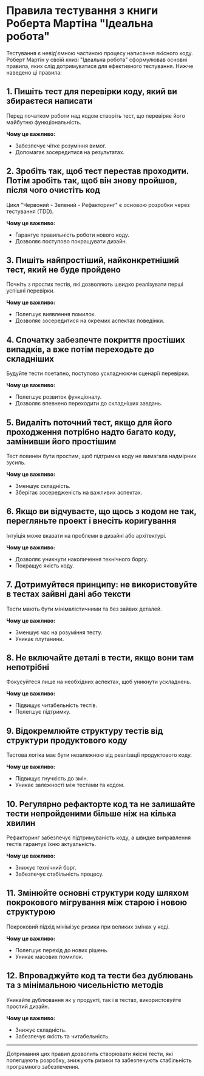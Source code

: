 # Правила тестування з книги Роберта Мартіна "Ідеальна робота"

Тестування є невід'ємною частиною процесу написання якісного коду. Роберт Мартін у своїй книзі "Ідеальна робота" сформулював основні правила, яких слід дотримуватися для ефективного тестування. Нижче наведено ці правила:

## 1. Пишіть тест для перевірки коду, який ви збираєтеся написати
Перед початком роботи над кодом створіть тест, що перевіряє його майбутню функціональність.

**Чому це важливо:**
- Забезпечує чітке розуміння вимог.
- Допомагає зосередитися на результатах.

## 2. Зробіть так, щоб тест перестав проходити. Потім зробіть так, щоб він знову пройшов, після чого очистіть код
Цикл "Червоний - Зелений - Рефакторинг" є основою розробки через тестування (TDD).

**Чому це важливо:**
- Гарантує правильність роботи нового коду.
- Дозволяє поступово покращувати дизайн.

## 3. Пишіть найпростіший, найконкретніший тест, який не буде пройдено
Почніть з простих тестів, які дозволяють швидко реалізувати перші успішні перевірки.

**Чому це важливо:**
- Полегшує виявлення помилок.
- Дозволяє зосередитися на окремих аспектах поведінки.

## 4. Спочатку забезпечте покриття простіших випадків, а вже потім переходьте до складніших
Будуйте тести поетапно, поступово ускладнюючи сценарії перевірки.

**Чому це важливо:**
- Полегшує розвиток функціоналу.
- Дозволяє впевнено переходити до складніших завдань.

## 5. Видаліть поточний тест, якщо для його проходження потрібно надто багато коду, замінивши його простішим
Тест повинен бути простим, щоб підтримка коду не вимагала надмірних зусиль.

**Чому це важливо:**
- Зменшує складність.
- Зберігає зосередженість на важливих аспектах.

## 6. Якщо ви відчуваєте, що щось з кодом не так, перегляньте проект і внесіть коригування
Інтуїція може вказати на проблеми в дизайні або архітектурі.

**Чому це важливо:**
- Дозволяє уникнути накопичення технічного боргу.
- Покращує якість коду.

## 7. Дотримуйтеся принципу: не використовуйте в тестах зайвні дані або тексти
Тести мають бути мінімалістичними та без зайвих деталей.

**Чому це важливо:**
- Зменшує час на розуміння тесту.
- Уникає плутанини.

## 8. Не включайте деталі в тести, якщо вони там непотрібні
Фокусуйтеся лише на необхідних аспектах, щоб уникнути ускладнень.

**Чому це важливо:**
- Підвищує читабельність тестів.
- Полегшує підтримку.

## 9. Відокремлюйте структуру тестів від структури продуктового коду
Тестова логіка має бути незалежною від реалізації продуктового коду.

**Чому це важливо:**
- Підвищує гнучкість до змін.
- Уникає залежності між тестами та кодом.

## 10. Регулярно рефакторте код та не залишайте тести непройденими більше ніж на кілька хвилин
Рефакторинг забезпечує підтримуваність коду, а швидке виправлення тестів гарантує їхню актуальність.

**Чому це важливо:**
- Знижує технічний борг.
- Забезпечує стабільність процесу.

## 11. Змінюйте основні структури коду шляхом покрокового мігрування між старою і новою структурою
Покроковий підхід мінімізує ризики при великих змінах у коді.

**Чому це важливо:**
- Полегшує перехід до нових рішень.
- Уникає масових помилок.

## 12. Впроваджуйте код та тести без дублювань та з мінімальною чисельністю методів
Уникайте дублювання як у продукті, так і в тестах, використовуйте простий дизайн.

**Чому це важливо:**
- Знижує складність.
- Забезпечує якість та читабельність.

---

Дотримання цих правил дозволить створювати якісні тести, які полегшують розробку, знижують ризики та забезпечують стабільність програмного забезпечення.

